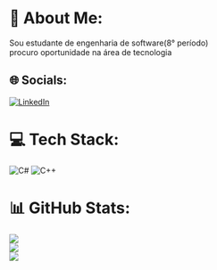 # 💫 About Me:
Sou estudante de engenharia de software(8° período) <br>procuro oportunidade na área de tecnologia 


## 🌐 Socials:
[![LinkedIn](https://img.shields.io/badge/LinkedIn-%230077B5.svg?logo=linkedin&logoColor=white)](https://linkedin.com/in/https://www.linkedin.com/in/renan-felipe-da-silva-palmas-966012221/) 

# 💻 Tech Stack:
![C#](https://img.shields.io/badge/c%23-%23239120.svg?style=for-the-badge&logo=csharp&logoColor=white) ![C++](https://img.shields.io/badge/c++-%2300599C.svg?style=for-the-badge&logo=c%2B%2B&logoColor=white)
# 📊 GitHub Stats:
![](https://github-readme-stats.vercel.app/api?username=renanfpalmas&theme=dark&hide_border=false&include_all_commits=false&count_private=false)<br/>
![](https://github-readme-streak-stats.herokuapp.com/?user=renanfpalmas&theme=dark&hide_border=false)<br/>
![](https://github-readme-stats.vercel.app/api/top-langs/?username=renanfpalmas&theme=dark&hide_border=false&include_all_commits=false&count_private=false&layout=compact)

<!-- Proudly created with GPRM ( https://gprm.itsvg.in ) -->
